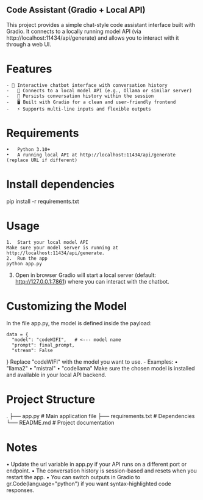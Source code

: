 ## Code Assistant (Gradio + Local API)

This project provides a simple chat-style code assistant interface built with Gradio.
It connects to a locally running model API (via http://localhost:11434/api/generate) and allows you to interact with it through a web UI.

# Features
	- 💬 Interactive chatbot interface with conversation history
	-	🔗 Connects to a local model API (e.g., Ollama or similar server)
	-	📝 Persists conversation history within the session
	-	🖥️ Built with Gradio for a clean and user-friendly frontend
	-	⚡ Supports multi-line inputs and flexible outputs

 # Requirements
	•	Python 3.10+
	•	A running local API at http://localhost:11434/api/generate (replace URL if different)

 # Install dependencies
 pip install -r requirements.txt

# Usage

	1.	Start your local model API
    Make sure your model server is running at http://localhost:11434/api/generate.
	2.	Run the app
    python app.py
  3. Open in browser
     Gradio will start a local server (default: http://127.0.0.1:7861) where you can interact with the chatbot.

# Customizing the Model

  In the file app.py, the model is defined inside the payload:

    data = {
      "model": "codeWIFI",   # <--- model name
      "prompt": final_prompt,
      "stream": False
  }
  Replace "codeWIFI" with the model you want to use.
	  - Examples:
	•	"llama2"
	•	"mistral"
	•	"codellama"
 Make sure the chosen model is installed and available in your local API backend.

# Project Structure
.
├── app.py             # Main application file
├── requirements.txt   # Dependencies
└── README.md          # Project documentation

# Notes
  •	Update the url variable in app.py if your API runs on a different port or endpoint.
	•	The conversation history is session-based and resets when you restart the app.
	•	You can switch outputs in Gradio to gr.Code(language="python") if you want syntax-highlighted code responses.
